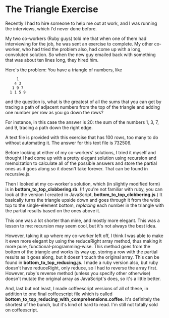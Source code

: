 # The Triangle Exercise

Recently I had to hire someone to help me out at work, and I was running the interviews, which I'd never done before. 

My two co-workers (Ruby guys) told me that when one of them had interviewing for the job, he was sent an exercise to complete. My other co-worker, who had tried the problem also, had come up with a long, convoluted solution. So when the new guy emailed back with something that was about ten lines long, they hired him.

Here's the problem: You have a triangle of numbers, like

         1
        4 3
       1 9 7 
      1 1 5 9

and the question is, what is the greatest of all the sums that you can get by tracing a path of adjacent numbers from the top of the triangle and adding one number per row as you go down the rows?

For instance, in this case the answer is 20: the sum of the numbers 1, 3, 7, and 9, tracing a path down the right edge.

A text file is provided with this exercise that has 100 rows, too many to do without automating it. The answer for this text file is 732506.

Before looking at either of my co-workers' solutions, I tried it myself and thought I had come up with a pretty elegant solution using recursion and memoization to calculate all of the possible answers and store the partial ones as it goes along so it doesn't take forever. That can be found in recursive.js.

Then I looked at my co-worker's solution, which (in slightly modified form) is in __bottom\_to\_top\_clobbering.rb__. (If you're not familiar with ruby, you can look at the version I created in JavaScript, __bottom\_to\_top\_clobbering.js__.) It basically turns the triangle upside down and goes through it from the wide top to the single-element bottom, _replacing_ each number in the triangle with the partial results based on the ones above it.

This one was a lot shorter than mine, and mostly more elegant. This was a lesson to me: recursion may seem cool, but it's not always the best idea.

However, taking it up where my co-worker left off, I think I was able to make it even more elegant by using the reduceRight array method, thus making it more pure, functional-programming-wise. This method goes from the bottom of the triangle and works its way up, storing a row with the partial results as it goes along, but it doesn't touch the original array. This can be found in __bottom\_to\_top\_reducing.js__. I made a ruby version also, but ruby doesn't have reduceRight, only reduce, so I had to reverse the array first. However, ruby's reverse method (unless you specify other otherwise) doesn't mutate the original array as JavaScript's does, so it's a little better.

And, last but not least, I made coffeescript versions of all of these, in addition to one final coffeescript file which is called __bottom\_to\_top\_reducing\_with\_comprehensions.coffee__. It's definitely the shortest of the bunch, but it's kind of hard to read. I'm still not totally sold on coffeescript.